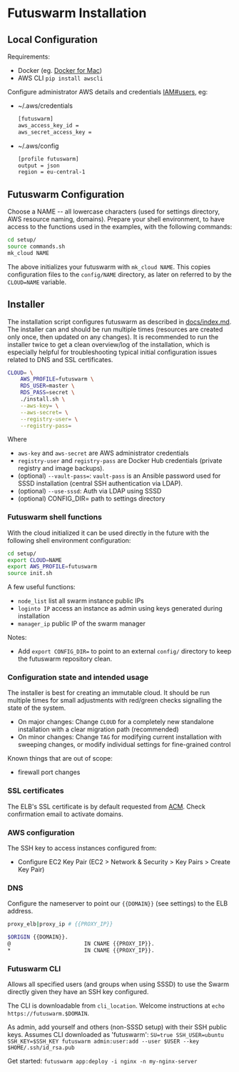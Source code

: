 # Futuswarm Installation

## Local Configuration

Requirements:
 * Docker (eg. [Docker for Mac](https://docs.docker.com/docker-for-mac/))
 * AWS CLI `pip install awscli`

Configure administrator AWS details and credentials [IAM#users](https://console.aws.amazon.com/iam/home?#/users), eg:

* ~/.aws/credentials

    ```bash
    [futuswarm]
    aws_access_key_id =
    aws_secret_access_key =
    ```

* ~/.aws/config

    ```bash
    [profile futuswarm]
    output = json
    region = eu-central-1
    ```

## Futuswarm Configuration

Choose a NAME -- all lowercase characters (used for settings directory, AWS resource naming, domains). Prepare your shell environment, to have access to the functions used in the examples, with the following commands:

```sh
cd setup/
source commands.sh
mk_cloud NAME
```

The above initializes your futuswarm with `mk_cloud NAME`. This copies configuration files to the `config/NAME` directory, as later on referred to by the `CLOUD=NAME` variable.

## Installer

The installation script configures futuswarm as described in [docs/index.md](index.md). The installer can and should be run multiple times (resources are created only once, then updated on any changes). It is recommended to run the installer twice to get a clean overview/log of the installation, which is especially helpful for troubleshooting typical initial configuration issues related to DNS and SSL certificates.

```sh
CLOUD= \
    AWS_PROFILE=futuswarm \
    RDS_USER=master \
    RDS_PASS=secret \
    ./install.sh \
    --aws-key= \
    --aws-secret= \
    --registry-user= \
    --registry-pass=
```

Where
 * `aws-key` and `aws-secret` are AWS administrator credentials
 * `registry-user` and `registry-pass` are Docker Hub credentials (private registry and image backups).
 * (optional) `--vault-pass=`: `vault-pass` is an Ansible password used for SSSD installation (central SSH authentication via LDAP).
 * (optional) `--use-sssd`: Auth via LDAP using SSSD
 * (optional) CONFIG_DIR= path to settings directory

### Futuswarm shell functions

With the cloud initialized it can be used directly in the future with the following shell environment configuration:

```sh
cd setup/
export CLOUD=NAME
export AWS_PROFILE=futuswarm
source init.sh
```

A few useful functions:
 * `node_list` list all swarm instance public IPs
 * `loginto IP` access an instance as admin using keys generated during installation
 * `manager_ip` public IP of the swarm manager

Notes:
 * Add `export CONFIG_DIR=` to point to an external `config/` directory to keep the futuswarm repository clean.

### Configuration state and intended usage

The installer is best for creating an immutable cloud. It should be run multiple times for small adjustments with red/green checks signalling the state of the system.
 * On major changes: Change `CLOUD` for a completely new standalone installation with a clear migration path (recommended)
 * On minor changes: Change `TAG` for modifying current installation with sweeping changes, or modify individual settings for fine-grained control

Known things that are out of scope:
 * firewall port changes

### SSL certificates

The ELB's SSL certificate is by default requested from [ACM](https://aws.amazon.com/certificate-manager/). Check confirmation email to activate domains.

### AWS configuration

The SSH key to access instances configured from:
  * Configure EC2 Key Pair (EC2 > Network & Security > Key Pairs > Create Key Pair)

### DNS

Configure the nameserver to point our `{{DOMAIN}}` (see settings) to the ELB address.

```sh
proxy_elb|proxy_ip # {{PROXY_IP}}
```

```sh
$ORIGIN {{DOMAIN}}.
@                       IN CNAME {{PROXY_IP}}.
*                       IN CNAME {{PROXY_IP}}.
```

### Futuswarm CLI

Allows all specified users (and groups when using SSSD) to use the Swarm directly given they have an SSH key configured.

The CLI is downloadable from `cli_location`. Welcome instructions at `echo https://futuswarm.$DOMAIN`.

As admin, add yourself and others (non-SSSD setup) with their SSH public keys. Assumes CLI downloaded as 'futuswarm':
`SU=true SSH_USER=ubuntu SSH_KEY=$SSH_KEY futuswarm admin:user:add --user $USER --key $HOME/.ssh/id_rsa.pub`

Get started: `futuswarm app:deploy -i nginx -n my-nginx-server`


